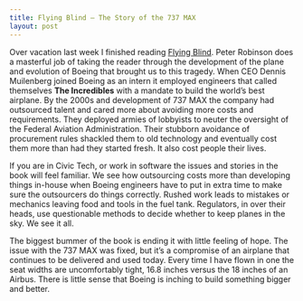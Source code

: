 ```yaml
---
title: Flying Blind — The Story of the 737 MAX
layout: post
---
```

Over vacation last week I finished reading [Flying Blind](https://amzn.to/3dgMcRa). Peter Robinson does a masterful job of taking the reader through the development of the plane and evolution of Boeing that brought us to this tragedy. When CEO Dennis Muilenberg joined Boeing as an intern it employed engineers that called themselves **The Incredibles** with a mandate to build the world’s best airplane. By the 2000s and development of 737 MAX the company had outsourced talent and cared more about avoiding more costs and requirements. They deployed armies of lobbyists to neuter the oversight of the Federal Aviation Administration. Their stubborn avoidance of procurement rules shackled them to old technology and eventually cost them more than had they started fresh. It also cost people their lives.

If you are in Civic Tech, or work in software the issues and stories in the book will feel familiar. We see how outsourcing costs more than developing things in-house when Boeing engineers have to put in extra time to make sure the outsourcers do things correctly. Rushed work leads to mistakes or mechanics leaving food and tools in the fuel tank. Regulators, in over their heads, use questionable methods to decide whether to keep planes in the sky. We see it all.

The biggest bummer of the book is ending it with little feeling of hope. The issue with the 737 MAX was fixed, but it’s a compromise of an airplane that continues to be delivered and used today. Every time I have flown in one the seat widths are uncomfortably tight, 16.8 inches versus the 18 inches of an Airbus. There is little sense that Boeing is inching to build something bigger and better.  